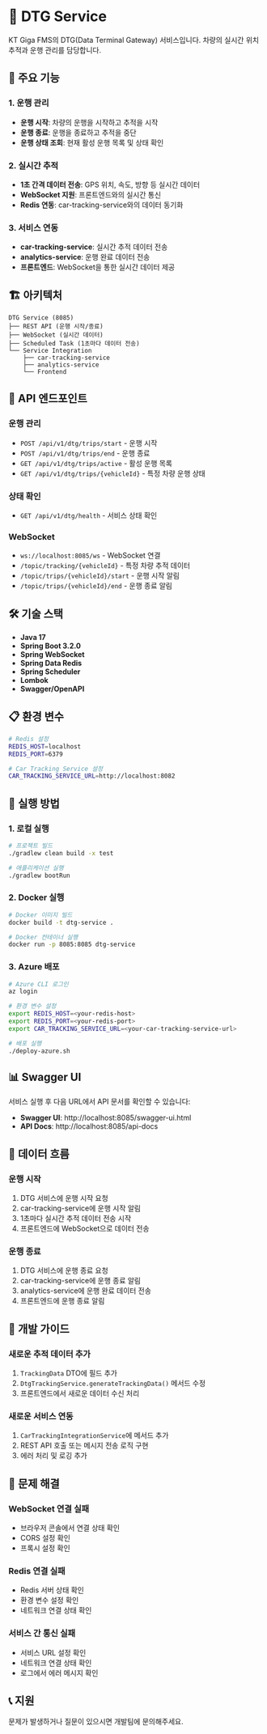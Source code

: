 # 🚗 DTG Service

KT Giga FMS의 DTG(Data Terminal Gateway) 서비스입니다. 차량의 실시간 위치 추적과 운행 관리를 담당합니다.

## 🎯 주요 기능

### 1. 운행 관리
- **운행 시작**: 차량의 운행을 시작하고 추적을 시작
- **운행 종료**: 운행을 종료하고 추적을 중단
- **운행 상태 조회**: 현재 활성 운행 목록 및 상태 확인

### 2. 실시간 추적
- **1초 간격 데이터 전송**: GPS 위치, 속도, 방향 등 실시간 데이터
- **WebSocket 지원**: 프론트엔드와의 실시간 통신
- **Redis 연동**: car-tracking-service와의 데이터 동기화

### 3. 서비스 연동
- **car-tracking-service**: 실시간 추적 데이터 전송
- **analytics-service**: 운행 완료 데이터 전송
- **프론트엔드**: WebSocket을 통한 실시간 데이터 제공

## 🏗️ 아키텍처

```
DTG Service (8085)
├── REST API (운행 시작/종료)
├── WebSocket (실시간 데이터)
├── Scheduled Task (1초마다 데이터 전송)
└── Service Integration
    ├── car-tracking-service
    ├── analytics-service
    └── Frontend
```

## 🚀 API 엔드포인트

### 운행 관리
- `POST /api/v1/dtg/trips/start` - 운행 시작
- `POST /api/v1/dtg/trips/end` - 운행 종료
- `GET /api/v1/dtg/trips/active` - 활성 운행 목록
- `GET /api/v1/dtg/trips/{vehicleId}` - 특정 차량 운행 상태

### 상태 확인
- `GET /api/v1/dtg/health` - 서비스 상태 확인

### WebSocket
- `ws://localhost:8085/ws` - WebSocket 연결
- `/topic/tracking/{vehicleId}` - 특정 차량 추적 데이터
- `/topic/trips/{vehicleId}/start` - 운행 시작 알림
- `/topic/trips/{vehicleId}/end` - 운행 종료 알림

## 🛠️ 기술 스택

- **Java 17**
- **Spring Boot 3.2.0**
- **Spring WebSocket**
- **Spring Data Redis**
- **Spring Scheduler**
- **Lombok**
- **Swagger/OpenAPI**

## 📋 환경 변수

```bash
# Redis 설정
REDIS_HOST=localhost
REDIS_PORT=6379

# Car Tracking Service 설정
CAR_TRACKING_SERVICE_URL=http://localhost:8082
```

## 🚀 실행 방법

### 1. 로컬 실행
```bash
# 프로젝트 빌드
./gradlew clean build -x test

# 애플리케이션 실행
./gradlew bootRun
```

### 2. Docker 실행
```bash
# Docker 이미지 빌드
docker build -t dtg-service .

# Docker 컨테이너 실행
docker run -p 8085:8085 dtg-service
```

### 3. Azure 배포
```bash
# Azure CLI 로그인
az login

# 환경 변수 설정
export REDIS_HOST=<your-redis-host>
export REDIS_PORT=<your-redis-port>
export CAR_TRACKING_SERVICE_URL=<your-car-tracking-service-url>

# 배포 실행
./deploy-azure.sh
```

## 📊 Swagger UI

서비스 실행 후 다음 URL에서 API 문서를 확인할 수 있습니다:
- **Swagger UI**: http://localhost:8085/swagger-ui.html
- **API Docs**: http://localhost:8085/api-docs

## 🔄 데이터 흐름

### 운행 시작
1. DTG 서비스에 운행 시작 요청
2. car-tracking-service에 운행 시작 알림
3. 1초마다 실시간 추적 데이터 전송 시작
4. 프론트엔드에 WebSocket으로 데이터 전송

### 운행 종료
1. DTG 서비스에 운행 종료 요청
2. car-tracking-service에 운행 종료 알림
3. analytics-service에 운행 완료 데이터 전송
4. 프론트엔드에 운행 종료 알림

## 📝 개발 가이드

### 새로운 추적 데이터 추가
1. `TrackingData` DTO에 필드 추가
2. `DtgTrackingService.generateTrackingData()` 메서드 수정
3. 프론트엔드에서 새로운 데이터 수신 처리

### 새로운 서비스 연동
1. `CarTrackingIntegrationService`에 메서드 추가
2. REST API 호출 또는 메시지 전송 로직 구현
3. 에러 처리 및 로깅 추가

## 🐛 문제 해결

### WebSocket 연결 실패
- 브라우저 콘솔에서 연결 상태 확인
- CORS 설정 확인
- 프록시 설정 확인

### Redis 연결 실패
- Redis 서버 상태 확인
- 환경 변수 설정 확인
- 네트워크 연결 상태 확인

### 서비스 간 통신 실패
- 서비스 URL 설정 확인
- 네트워크 연결 상태 확인
- 로그에서 에러 메시지 확인

## 📞 지원

문제가 발생하거나 질문이 있으시면 개발팀에 문의해주세요.
